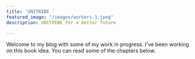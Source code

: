 ```yaml
---
title: 'UNITRIBE '
featured_image: "/images/workers-1.jpeg"
description: UNITRIBE for a better future

---
```

Welcome to my blog with some of my work in progress. I've been working on this book idea. You can read some of the chapters below.